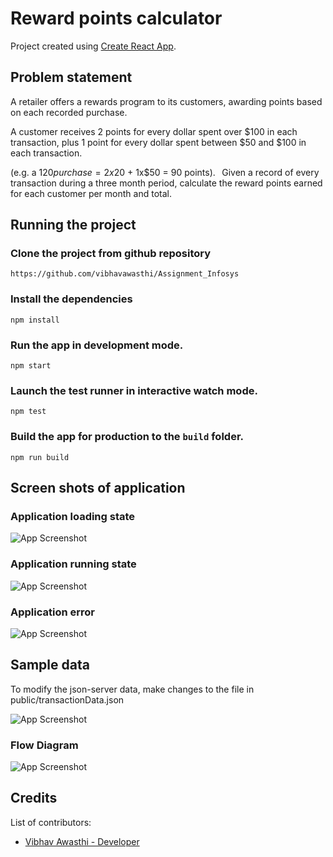 # Reward points calculator

Project created using [Create React App](https://github.com/facebook/create-react-app).

## Problem statement

A retailer offers a rewards program to its customers, awarding points based on each recorded purchase.  

A customer receives 2 points for every dollar spent over $100 in each transaction, plus 1 point for every dollar spent between $50 and $100 in each transaction. 

(e.g. a $120 purchase = 2x$20 + 1x$50 = 90 points). 
  
Given a record of every transaction during a three month period, calculate the reward points earned for each customer per month and total. 

## Running the project

### Clone the project from github repository

`https://github.com/vibhavawasthi/Assignment_Infosys`

### Install the dependencies

`npm install`


### Run the app in development mode.

`npm start`

### Launch the test runner in interactive watch mode.

`npm test`

### Build the app for production to the `build` folder.

`npm run build`

## Screen shots of application

### Application loading state

![App Screenshot](https://drive.google.com/uc?export=view&id=1CXG2PUsm6eicVFmwou_jnrWUKabu6lQN)

### Application running state

![App Screenshot](https://drive.google.com/uc?export=view&id=1CJcLKUjFw5JWNLFj63nFURECJAsiPe-q)

### Application error 

![App Screenshot](https://drive.google.com/uc?export=view&id=1CJK3i4V-wZUPkst3KuOmnIfPxOsbs4Cp)

## Sample data

To modify the json-server data, make changes to the file in public/transactionData.json

![App Screenshot](https://drive.google.com/uc?export=view&id=1CY0lBi8fnFGDIzDXpS4MTzrvce_f5qt7)

### Flow Diagram
![App Screenshot](https://drive.google.com/uc?export=view&id=1CJqXOA0MNgqJiPn_l3-BgXZLNo4kwUdj)


## Credits
List of contributors:
- [Vibhav Awasthi - Developer](vibhavawasthi54@gmail.com)
